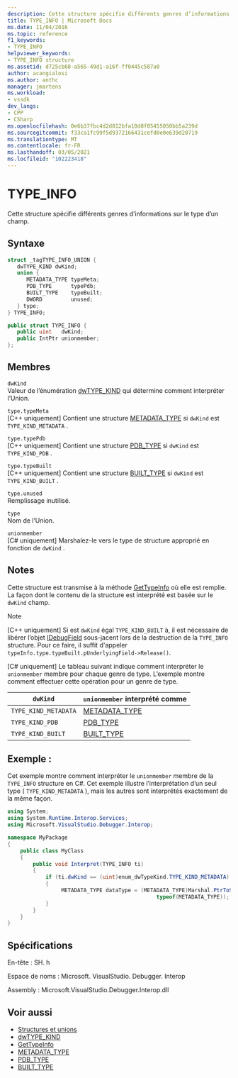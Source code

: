 ```yaml
---
description: Cette structure spécifie différents genres d’informations sur le type d’un champ.
title: TYPE_INFO | Microsoft Docs
ms.date: 11/04/2016
ms.topic: reference
f1_keywords:
- TYPE_INFO
helpviewer_keywords:
- TYPE_INFO structure
ms.assetid: d725cb68-a565-49d1-a16f-ff0445c587a0
author: acangialosi
ms.author: anthc
manager: jmartens
ms.workload:
- vssdk
dev_langs:
- CPP
- CSharp
ms.openlocfilehash: 0e6b37fbc4d2d812bfa10d8f05455050bb5a239d
ms.sourcegitcommit: f33ca1fc99f5d9372166431cefd0e0e639d20719
ms.translationtype: MT
ms.contentlocale: fr-FR
ms.lasthandoff: 03/05/2021
ms.locfileid: "102223418"
---
```

# <a name="type_info"></a>TYPE_INFO
Cette structure spécifie différents genres d’informations sur le type d’un champ.

## <a name="syntax"></a>Syntaxe

```cpp
struct _tagTYPE_INFO_UNION {
   dwTYPE_KIND dwKind;
   union {
      METADATA_TYPE typeMeta;
      PDB_TYPE      typePdb;
      BUILT_TYPE    typeBuilt;
      DWORD         unused;
   } type;
} TYPE_INFO;
```

```csharp
public struct TYPE_INFO {
   public uint   dwKind;
   public IntPtr unionmember;
};
```

## <a name="members"></a>Membres
 `dwKind`\
 Valeur de l’énumération [dwTYPE_KIND](../../../extensibility/debugger/reference/dwtype-kind.md) qui détermine comment interpréter l’Union.

 `type.typeMeta`\
 [C++ uniquement] Contient une structure [METADATA_TYPE](../../../extensibility/debugger/reference/metadata-type.md) si `dwKind` est `TYPE_KIND_METADATA` .

 `type.typePdb`\
 [C++ uniquement] Contient une structure [PDB_TYPE](../../../extensibility/debugger/reference/pdb-type.md) si `dwKind` est `TYPE_KIND_PDB` .

 `type.typeBuilt`\
 [C++ uniquement] Contient une structure [BUILT_TYPE](../../../extensibility/debugger/reference/built-type.md) si `dwKind` est `TYPE_KIND_BUILT` .

 `type.unused`\
 Remplissage inutilisé.

 `type`\
 Nom de l’Union.

 `unionmember`\
 [C# uniquement] Marshalez-le vers le type de structure approprié en fonction de `dwKind` .

## <a name="remarks"></a>Notes
 Cette structure est transmise à la méthode [GetTypeInfo](../../../extensibility/debugger/reference/idebugfield-gettypeinfo.md) où elle est remplie. La façon dont le contenu de la structure est interprété est basée sur le `dwKind` champ.

> [!NOTE]
> [C++ uniquement] Si est `dwKind` égal `TYPE_KIND_BUILT` à, il est nécessaire de libérer l’objet [IDebugField](../../../extensibility/debugger/reference/idebugfield.md) sous-jacent lors de la destruction de la `TYPE_INFO` structure. Pour ce faire, il suffit d'appeler `typeInfo.type.typeBuilt.pUnderlyingField->Release()`.

 [C# uniquement] Le tableau suivant indique comment interpréter le `unionmember` membre pour chaque genre de type. L’exemple montre comment effectuer cette opération pour un genre de type.

|`dwKind`|`unionmember` interprété comme|
|--------------|----------------------------------|
|`TYPE_KIND_METADATA`|[METADATA_TYPE](../../../extensibility/debugger/reference/metadata-type.md)|
|`TYPE_KIND_PDB`|[PDB_TYPE](../../../extensibility/debugger/reference/pdb-type.md)|
|`TYPE_KIND_BUILT`|[BUILT_TYPE](../../../extensibility/debugger/reference/built-type.md)|

## <a name="example"></a>Exemple : 
 Cet exemple montre comment interpréter le `unionmember` membre de la `TYPE_INFO` structure en C#. Cet exemple illustre l’interprétation d’un seul type ( `TYPE_KIND_METADATA` ), mais les autres sont interprétés exactement de la même façon.

```csharp
using System;
using System.Runtime.Interop.Services;
using Microsoft.VisualStudio.Debugger.Interop;

namespace MyPackage
{
    public class MyClass
    {
        public void Interpret(TYPE_INFO ti)
        {
            if (ti.dwKind == (uint)enum_dwTypeKind.TYPE_KIND_METADATA)
            {
                 METADATA_TYPE dataType = (METADATA_TYPE)Marshal.PtrToStructure(ti.unionmember,
                                               typeof(METADATA_TYPE));
            }
        }
    }
}
```

## <a name="requirements"></a>Spécifications
 En-tête : SH. h

 Espace de noms : Microsoft. VisualStudio. Debugger. Interop

 Assembly : Microsoft.VisualStudio.Debugger.Interop.dll

## <a name="see-also"></a>Voir aussi
- [Structures et unions](../../../extensibility/debugger/reference/structures-and-unions.md)
- [dwTYPE_KIND](../../../extensibility/debugger/reference/dwtype-kind.md)
- [GetTypeInfo](../../../extensibility/debugger/reference/idebugfield-gettypeinfo.md)
- [METADATA_TYPE](../../../extensibility/debugger/reference/metadata-type.md)
- [PDB_TYPE](../../../extensibility/debugger/reference/pdb-type.md)
- [BUILT_TYPE](../../../extensibility/debugger/reference/built-type.md)
